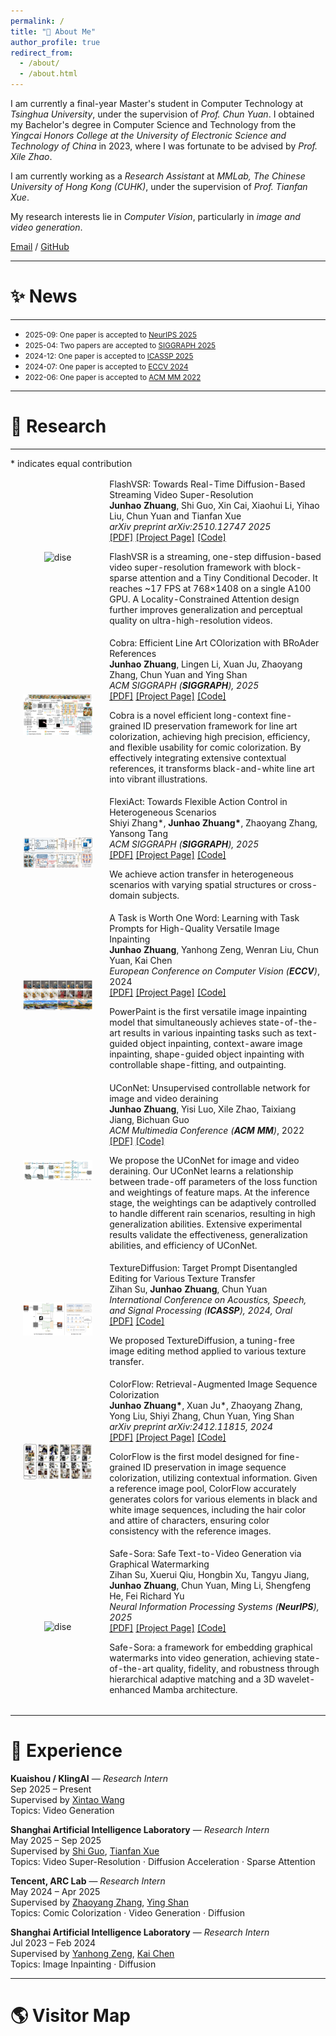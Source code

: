 ```yaml
---
permalink: /
title: "👋 About Me"
author_profile: true
redirect_from: 
  - /about/
  - /about.html
---
```


<style>
  /* 控制 Experience 区块公司 logo 大小和对齐 */
  .exp-logo {
    height: 1.15em;            /* 略大于文字 */
    width: auto;
    vertical-align: -0.2em;    /* 与文字基线对齐微调 */
    margin-right: 6px;
  }
</style>

I am currently a final-year Master's student in Computer Technology at *Tsinghua University*, under the supervision of *Prof. Chun Yuan*. I obtained my Bachelor's degree in Computer Science and Technology from the *Yingcai Honors College at the University of Electronic Science and Technology of China* in 2023, where I was fortunate to be advised by *Prof. Xile Zhao*.  

I am currently working as a *Research Assistant* at *MMLab, The Chinese University of Hong Kong (CUHK)*, under the supervision of *Prof. Tianfan Xue*.

My research interests lie in *Computer Vision*, particularly in *image and video generation*.


[Email](mailto:zhuangjh23@mails.tsinghua.edu.cn) / [GitHub](https://github.com/zhuang2002)

---
# ✨ News
---
* <span style="font-size: smaller;">2025-09: One paper is accepted to [NeurIPS 2025](https://neurips.cc/)</span>
* <span style="font-size: smaller;">2025-04: Two papers are accepted to [SIGGRAPH 2025](https://www.siggraph.org/siggraph-events/conferences/)</span>
* <span style="font-size: smaller;">2024-12: One paper is accepted to [ICASSP 2025](https://2025.ieeeicassp.org/important-dates/)</span>
* <span style="font-size: smaller;">2024-07: One paper is accepted to [ECCV 2024](https://eccv.ecva.net/)</span>
* <span style="font-size: smaller;">2022-06: One paper is accepted to [ACM MM 2022](https://2022.acmmm.org/)</span>

---
# 🔬 Research
---
\* indicates equal contribution
<table style="width:100%;border:0px;border-spacing:0px;border-collapse:separate;margin-right:auto;margin-left:auto;"><tbody>	

<!--FlashVSR-->
<tr>
  <td style="padding:20px;width:30%;max-width:30%" align="center">
    <img style="width:100%;max-width:100%" src="https://zhuang2002.github.io/FlashVSR/flowchart.jpg" alt="dise">
  </td>
  <td width="75%" valign="center">
    <papertitle>FlashVSR: Towards Real-Time Diffusion-Based Streaming Video Super-Resolution</papertitle>
    <br>
    <b>Junhao Zhuang</b>, Shi Guo, Xin Cai, Xiaohui Li, Yihao Liu, Chun Yuan and Tianfan Xue
    <br>
    <em>arXiv preprint arXiv:2510.12747 2025</em>
    <br>
    <a href="https://arxiv.org/abs/2510.12747">[PDF]</a> 
    <a href="https://zhuang2002.github.io/FlashVSR/">[Project Page]</a>
    <a href="https://github.com/OpenImagingLab/FlashVSR">[Code]</a>
    <br>
    <p> FlashVSR is a streaming, one-step diffusion-based video super-resolution framework with block-sparse attention and a Tiny Conditional Decoder. It reaches ~17 FPS at 768×1408 on a single A100 GPU. A Locality-Constrained Attention design further improves generalization and perceptual quality on ultra-high-resolution videos.</p>
  </td>
</tr>	

<!--Cobra-->
<tr>
  <td style="padding:20px;width:30%;max-width:30%" align="center">
    <img style="width:100%;max-width:100%" src="../images/cobra.png" alt="dise">
  </td>
  <td width="75%" valign="center">
    <papertitle>Cobra: Efficient Line Art COlorization with BRoAder References</papertitle>
    <br>
    <b>Junhao Zhuang</b>, Lingen Li, Xuan Ju, Zhaoyang Zhang, Chun Yuan and Ying Shan
    <br>
    <em>ACM SIGGRAPH (<strong>SIGGRAPH</strong>), 2025</em>
    <br>
    <a href="https://arxiv.org/abs/2504.12240">[PDF]</a> 
    <a href="https://zhuang2002.github.io/Cobra/">[Project Page]</a>
    <a href="https://github.com/Zhuang2002/Cobra">[Code]</a>
    <br>
    <p> Cobra is a novel efficient long-context fine-grained ID preservation framework for line art colorization, achieving high precision, efficiency, and flexible usability for comic colorization. By effectively integrating extensive contextual references, it transforms black-and-white line art into vibrant illustrations.</p>
  </td>
</tr>	

<!--FlexiAct-->
<tr>
  <td style="padding:20px;width:30%;max-width:30%" align="center">
    <img style="width:100%;max-width:100%" src="../images/method.jpg" alt="dise">
  </td>
  <td width="75%" valign="center">
    <papertitle>FlexiAct: Towards Flexible Action Control in Heterogeneous Scenarios</papertitle>
    <br>
    Shiyi Zhang*, <b>Junhao Zhuang*</b>, Zhaoyang Zhang, Yansong Tang
    <br>
    <em>ACM SIGGRAPH (<strong>SIGGRAPH</strong>), 2025</em>
    <br>
    <a href="https://arxiv.org/abs/2505.03730">[PDF]</a> 
    <a href="https://shiyi-zh0408.github.io/projectpages/FlexiAct/">[Project Page]</a>
    <a href="https://github.com/shiyi-zh0408/FlexiAct">[Code]</a>
    <br>
    <p> We achieve action transfer in heterogeneous scenarios with varying spatial structures or cross-domain subjects.</p>
  </td>
</tr>	

<!--PowerPaint-->
<tr>
  <td style="padding:20px;width:30%;max-width:30%" align="center">
    <img style="width:100%;max-width:100%" src="../images/ppt.png" alt="dise">
  </td>
  <td width="75%" valign="center">
    <papertitle>A Task is Worth One Word: Learning with Task Prompts for High-Quality Versatile Image Inpainting</papertitle>
    <br>
    <b>Junhao Zhuang</b>, Yanhong Zeng, Wenran Liu, Chun Yuan, Kai Chen
    <br>
    <em>European Conference on Computer Vision (<strong>ECCV</strong>)</em>, 2024
    <br>
    <a href="https://arxiv.org/abs/2312.03594">[PDF]</a>
    <a href="https://powerpaint.github.io/">[Project Page]</a> 
    <a href="https://github.com/open-mmlab/PowerPaint">[Code]</a>
    <br>
    <p> PowerPaint is the first versatile image inpainting model that simultaneously achieves state-of-the-art results in various inpainting tasks such as text-guided object inpainting, context-aware image inpainting, shape-guided object inpainting with controllable shape-fitting, and outpainting.</p>
  </td>
</tr>	

<!--UConNet-->
<tr>
  <td style="padding:20px;width:30%;max-width:30%" align="center">
    <img style="width:100%;max-width:100%" src="../images/uconnet.png" alt="dise">
  </td>
  <td width="75%" valign="center">
    <papertitle>UConNet: Unsupervised controllable network for image and video deraining</papertitle>
    <br>
    <b>Junhao Zhuang</b>, Yisi Luo, Xile Zhao, Taixiang Jiang, Bichuan Guo
    <br>
    <em>ACM Multimedia Conference (<strong>ACM MM</strong>)</em>, 2022
    <br>
    <a href="https://dl.acm.org/doi/10.1145/3503161.3547772">[PDF]</a>
    <a href="https://github.com/zhuang2002/UConNet">[Code]</a> 
    <br>
    <p> We propose the UConNet for image and video deraining. Our UConNet learns a relationship between trade-off parameters of the loss function and weightings of feature maps. At the inference stage, the weightings can be adaptively controlled to handle different rain scenarios, resulting in high generalization abilities. Extensive experimental results validate the effectiveness, generalization abilities, and efficiency of UConNet. </p>
  </td>
</tr>	

<!--TextureDiffusion-->
<tr>
  <td style="padding:20px;width:30%;max-width:30%" align="center">
    <img style="width:100%;max-width:100%" src="../images/icassp.png" alt="dise">
  </td>
  <td width="75%" valign="center">
    <papertitle>TextureDiffusion: Target Prompt Disentangled Editing for Various Texture Transfer</papertitle>
    <br>
    Zihan Su, <b>Junhao Zhuang</b>, Chun Yuan
    <br>
    <em>International Conference on Acoustics, Speech, and Signal Processing (<strong>ICASSP</strong>), 2024, Oral</em>
    <br>
    <a href="https://arxiv.org/pdf/2409.09610">[PDF]</a>
    <a href="https://github.com/THU-CVML/TextureDiffusion">[Code]</a> 
    <br>
    <p> We proposed TextureDiffusion, a tuning-free image editing method applied to various texture transfer. </p>
  </td>
</tr>	

<!--ColorFlow-->
<tr>
  <td style="padding:20px;width:30%;max-width:30%" align="center">
    <img style="width:100%;max-width:100%" src="../images/colorflow.png" alt="dise">
  </td>
  <td width="75%" valign="center">
    <papertitle>ColorFlow: Retrieval-Augmented Image Sequence Colorization</papertitle>
    <br>
    <b>Junhao Zhuang*</b>, Xuan Ju*, Zhaoyang Zhang, Yong Liu, Shiyi Zhang, Chun Yuan, Ying Shan
    <br>
    <em>arXiv preprint arXiv:2412.11815, 2024</em>
    <br>
    <a href="https://arxiv.org/abs/2412.11815">[PDF]</a>
    <a href="https://zhuang2002.github.io/ColorFlow/">[Project Page]</a> 
    <a href="https://github.com/TencentARC/ColorFlow">[Code]</a>
    <br>
    <p> ColorFlow is the first model designed for fine-grained ID preservation in image sequence colorization, utilizing contextual information. Given a reference image pool, ColorFlow accurately generates colors for various elements in black and white image sequences, including the hair color and attire of characters, ensuring color consistency with the reference images.  </p>
  </td>
</tr>	

<!--Safe-Sora-->
<tr>
  <td style="padding:20px;width:30%;max-width:30%" align="center">
    <img style="width:100%;max-width:100%" src="../images/safesora.png" alt="dise">
  </td>
  <td width="75%" valign="center">
    <papertitle>Safe-Sora: Safe Text-to-Video Generation via Graphical Watermarking</papertitle>
    <br>
    Zihan Su, Xuerui Qiu, Hongbin Xu, Tangyu Jiang, <b>Junhao Zhuang</b>, Chun Yuan, Ming Li, Shengfeng He, Fei Richard Yu
    <br>
    <em>Neural Information Processing Systems (<strong>NeurIPS</strong>), 2025</em>
    <br>
    <a href="https://arxiv.org/pdf/2505.12667">[PDF]</a> 
    <a href="https://sugewud.github.io/Safe-Sora-project/">[Project Page]</a>
    <a href="https://github.com/Sugewud/Safe-Sora">[Code]</a>
    <br>
    <p> Safe-Sora: a framework for embedding graphical watermarks into video generation, achieving state-of-the-art quality, fidelity, and robustness through hierarchical adaptive matching and a 3D wavelet-enhanced Mamba architecture.</p>
  </td>
</tr>	

</tbody></table>

---

# 💼 Experience

**Kuaishou / KlingAI** — *Research Intern*  
Sep 2025 – Present  
Supervised by [Xintao Wang](https://xinntao.github.io/)  
Topics: Video Generation

**Shanghai Artificial Intelligence Laboratory** — *Research Intern*  
May 2025 – Sep 2025  
Supervised by [Shi Guo](https://guoshi28.github.io/), [Tianfan Xue](https://tianfan.info/)  
Topics: Video Super-Resolution · Diffusion Acceleration · Sparse Attention

**Tencent, ARC Lab** — *Research Intern*  
May 2024 – Apr 2025  
Supervised by [Zhaoyang Zhang](https://zzyfd.github.io/#/), [Ying Shan](https://scholar.google.com/citations?user=4oXBp9UAAAAJ&hl=en)  
Topics: Comic Colorization · Video Generation · Diffusion

**Shanghai Artificial Intelligence Laboratory** — *Research Intern*  
Jul 2023 – Feb 2024  
Supervised by [Yanhong Zeng](https://zengyh1900.github.io/), [Kai Chen](https://scholar.google.com/citations?user=eGD0b7IAAAAJ&hl=en&oi=sra)  
Topics: Image Inpainting · Diffusion


---

# 🌎 Visitor Map
<div style="display: flex; justify-content: center; margin: 20px 0;">
  <div style="width: 100px; height: 100px;">
    <script type="text/javascript" id="clstr_globe" src="//clustrmaps.com/globe.js?d=YcEGNdlapjfGw9-NBcj1CQW4sNbZoUSTRXAL3tOqhSM"></script>
  </div>
</div>
